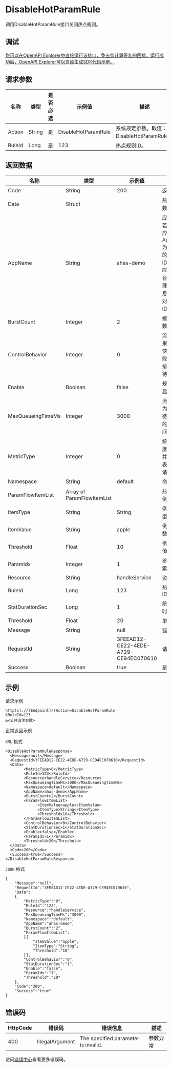 # DisableHotParamRule

调用DisableHotParamRule接口关闭热点规则。

## 调试

[您可以在OpenAPI Explorer中直接运行该接口，免去您计算签名的困扰。运行成功后，OpenAPI Explorer可以自动生成SDK代码示例。](https://api.aliyun.com/#product=ahas-openapi&api=DisableHotParamRule&type=RPC&version=2019-09-01)

## 请求参数

|名称|类型|是否必选|示例值|描述|
|--|--|----|---|--|
|Action|String|是|DisableHotParamRule|系统规定参数。取值：DisableHotParamRule。 |
|RuleId|Long|是|123|热点规则ID。 |

## 返回数据

|名称|类型|示例值|描述|
|--|--|---|--|
|Code|String|200|返回码 |
|Data|Struct| |热点规则数据 |
|AppName|String|ahas-demo|应用名，若为EDAS应用，则AppName为EDAS中的App ID，可在EDAS控制台“应用管理\>基本信息”中查看对应的ID。 |
|BurstCount|Integer|2|缓冲请求数 |
|ControlBehavior|Integer|0|流控效果，0表示快速失败，2表示排队等待。 |
|Enable|Boolean|false|规则是否启用 |
|MaxQueueingTimeMs|Integer|3000|流控效果为排队等待时对应的超时时间。 |
|MetricType|Integer|0|统计维度，0表示并发数，1表示通过请求数。 |
|Namespace|String|default|命名空间 |
|ParamFlowItemList|Array of ParamFlowItemList| |热点参数例外项 |
|ItemType|String|String|例外项类型 |
|ItemValue|String|apple|例外项参数值 |
|Threshold|Float|10|例外项阈值 |
|ParamIdx|Integer|1|参数位置索引 |
|Resource|String|handleService|资源名 |
|RuleId|Long|123|热点规则ID |
|StatDurationSec|Long|1|统计周期时间 |
|Threshold|Float|20|单机阈值 |
|Message|String|null|错误信息 |
|RequestId|String|3FEEAD12-CE22-4EDE-A729-CE94EC070610|请求ID |
|Success|Boolean|true|是否成功 |

## 示例

请求示例

```
http(s)://[Endpoint]/?Action=DisableHotParamRule
&RuleId=123
&<公共请求参数>
```

正常返回示例

`XML` 格式

```
<DisableHotParamRuleResponse>
  <Message>null</Message>
  <RequestId>3FEEAD12-CE22-4EDE-A729-CE94EC070610</RequestId>
  <Data>
        <MetricType>0</MetricType>
        <RuleId>123</RuleId>
        <Resource>handleService</Resource>
        <MaxQueueingTimeMs>3000</MaxQueueingTimeMs>
        <Namespace>default</Namespace>
        <AppName>ahas-demo</AppName>
        <BurstCount>2</BurstCount>
        <ParamFlowItemList>
              <ItemValue>apple</ItemValue>
              <ItemType>String</ItemType>
              <Threshold>10</Threshold>
        </ParamFlowItemList>
        <ControlBehavior>0</ControlBehavior>
        <StatDurationSec>1</StatDurationSec>
        <Enable>false</Enable>
        <ParamIdx>1</ParamIdx>
        <Threshold>20</Threshold>
  </Data>
  <Code>200</Code>
  <Success>true</Success>
</DisableHotParamRuleResponse>
```

`JSON` 格式

```
{
    "Message":"null",
    "RequestId":"3FEEAD12-CE22-4EDE-A729-CE94EC070610",
    "Data":
    {
        "MetricType":"0",
        "RuleId":"123",
        "Resource":"handleService",
        "MaxQueueingTimeMs":"3000",
        "Namespace":"default",
        "AppName":"ahas-demo",
        "BurstCount":"2",
        "ParamFlowItemList":
        [{
            "ItemValue":"apple",
            "ItemType":"String",
            "Threshold":"10"
        }],
        "ControlBehavior":"0",
        "StatDurationSec":"1",
        "Enable":"false",
        "ParamIdx":"1",
        "Threshold":"20"
    },
    "Code":"200",
    "Success":"true"
}
```

## 错误码

|HttpCode|错误码|错误信息|描述|
|--------|---|----|--|
|400|IllegalArgument|The specified parameter is invalid.|参数异常|

访问[错误中心](https://error-center.aliyun.com/status/product/ahas-openapi)查看更多错误码。

